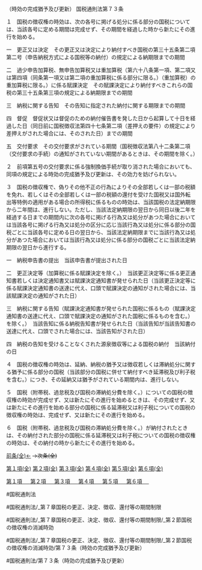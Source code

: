 （時効の完成猶予及び更新）
国税通則法第７３条

１　国税の徴収権の時効は、次の各号に掲げる処分に係る部分の国税については、当該各号に定める期間は完成せず、その期間を経過した時から新たにその進行を始める。

一　更正又は決定　その更正又は決定により納付すべき国税の第三十五条第二項第二号（申告納税方式による国税等の納付）の規定による納期限までの期間

二　過少申告加算税、無申告加算税又は重加算税（第六十八条第一項、第二項又は第四項（同条第一項又は第二項の重加算税に係る部分に限る。）（重加算税）の重加算税に限る。）に係る賦課決定　その賦課決定により納付すべきこれらの国税の第三十五条第三項の規定による納期限までの期間

三　納税に関する告知　その告知に指定された納付に関する期限までの期間

四　督促　督促状又は督促のための納付催告書を発した日から起算して十日を経過した日（同日前に国税徴収法第四十七条第二項（差押えの要件）の規定により差押えがされた場合には、そのされた日）までの期間

五　交付要求　その交付要求がされている期間（国税徴収法第八十二条第二項（交付要求の手続）の通知がされていない期間があるときは、その期間を除く。）

２　前項第五号の交付要求に係る強制換価手続が取り消された場合においても、同項の規定による時効の完成猶予及び更新は、その効力を妨げられない。

３　国税の徴収権で、偽りその他不正の行為によりその全部若しくは一部の税額を免れ、若しくはその全部若しくは一部の税額の還付を受けた国税又は国外転出等特例の適用がある場合の所得税に係るものの時効は、当該国税の法定納期限から二年間は、進行しない。ただし、当該法定納期限の翌日から同日以後二年を経過する日までの期間内に次の各号に掲げる行為又は処分があつた場合においては当該各号に掲げる行為又は処分の区分に応じ当該行為又は処分に係る部分の国税ごとに当該各号に定める日の翌日から、当該法定納期限までに当該行為又は処分があつた場合においては当該行為又は処分に係る部分の国税ごとに当該法定納期限の翌日から進行する。

一　納税申告書の提出　当該申告書が提出された日

二　更正決定等（加算税に係る賦課決定を除く。）　当該更正決定等に係る更正通知書若しくは決定通知書又は賦課決定通知書が発せられた日（当該更正決定等に係る賦課決定通知書の送達に代え、口頭で賦課決定の通知がされた場合には、当該賦課決定の通知がされた日）

三　納税に関する告知（賦課決定通知書が発せられた国税に係るもの（賦課決定通知書の送達に代え、口頭で賦課決定の通知がされた国税に係るものを含む。）を除く。）　当該告知に係る納税告知書が発せられた日（当該告知が当該告知書の送達に代え、口頭でされた場合には、当該告知がされた日）

四　納税の告知を受けることなくされた源泉徴収等による国税の納付　当該納付の日

４　国税の徴収権の時効は、延納、納税の猶予又は徴収若しくは滞納処分に関する猶予に係る部分の国税（当該部分の国税に併せて納付すべき延滞税及び利子税を含む。）につき、その延納又は猶予がされている期間内は、進行しない。

５　国税（附帯税、過怠税及び国税の滞納処分費を除く。）についての国税の徴収権の時効が完成せず、又は新たにその進行を始めるときは、その完成せず、又は新たにその進行を始める部分の国税に係る延滞税又は利子税についての国税の徴収権の時効は、完成せず、又は新たにその進行を始める。

６　国税（附帯税、過怠税及び国税の滞納処分費を除く。）が納付されたときは、その納付された部分の国税に係る延滞税又は利子税についての国税の徴収権の時効は、その納付の時から新たにその進行を始める。

[前条(全)←](国税通則法＿＿＿＿＿第７２条_.md)  ~~→次条(全)~~

[第１項(全)](国税通則法＿＿＿＿＿第７３条第１項_.md)  [第２項(全)](国税通則法＿＿＿＿＿第７３条第２項_.md)  [第３項(全)](国税通則法＿＿＿＿＿第７３条第３項_.md)  [第４項(全)](国税通則法＿＿＿＿＿第７３条第４項_.md)  [第５項(全)](国税通則法＿＿＿＿＿第７３条第５項_.md)  [第６項(全)](国税通則法＿＿＿＿＿第７３条第６項_.md)  

[第１項 　 ](国税通則法＿＿＿＿＿第７３条第１項.md)  [第２項 　 ](国税通則法＿＿＿＿＿第７３条第２項.md)  [第３項 　 ](国税通則法＿＿＿＿＿第７３条第３項.md)  [第４項 　 ](国税通則法＿＿＿＿＿第７３条第４項.md)  [第５項 　 ](国税通則法＿＿＿＿＿第７３条第５項.md)  [第６項 　 ](国税通則法＿＿＿＿＿第７３条第６項.md)  

#国税通則法

#国税通則法/_第７章国税の更正、決定、徴収、還付等の期間制限

#国税通則法/_第７章国税の更正、決定、徴収、還付等の期間制限/_第２節国税の徴収権の消滅時効

#国税通則法/_第７章国税の更正、決定、徴収、還付等の期間制限/_第２節国税の徴収権の消滅時効/第７３条（時効の完成猶予及び更新）

#国税通則法/第７３条（時効の完成猶予及び更新）

